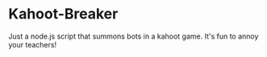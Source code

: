 # Kahoot-Breaker

Just a node.js script that summons bots in a kahoot game. It's fun to annoy your teachers!
